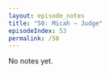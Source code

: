 ```yaml
---
layout: episode_notes
title: "50: Micah — Judge"
episodeIndex: 53
permalink: /50
---
```

No notes yet.
